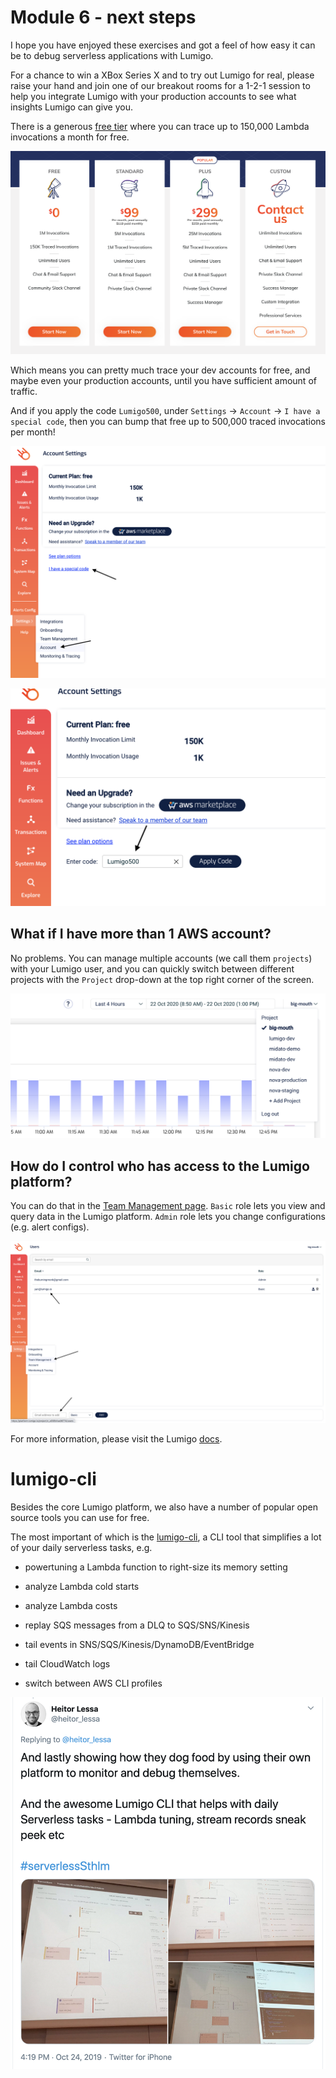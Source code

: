# Module 6 - next steps

I hope you have enjoyed these exercises and got a feel of how easy it can be to debug serverless applications with Lumigo.

For a chance to win a XBox Series X and to try out Lumigo for real, please raise your hand and join one of our breakout rooms for a 1-2-1 session to help you integrate Lumigo with your production accounts to see what insights Lumigo can give you.

There is a generous [free tier](https://lumigo.io/pricing) where you can trace up to 150,000 Lambda invocations a month for free.

![lumigo pricing](./images/mod06-lumigo-pricing.png)

Which means you can pretty much trace your dev accounts for free, and maybe even your production accounts, until you have sufficient amount of traffic.

And if you apply the code `Lumigo500`, under `Settings` -> `Account` -> `I have a special code`, then you can bump that free up to 500,000 traced invocations per month!

![lumigo account](./images/mod06-lumigo-account-settings.png)

![Lumigo500](./images/mod06-lumigo-lumigo500.png)

## What if I have more than 1 AWS account?

No problems. You can manage multiple accounts (we call them `projects`) with your Lumigo user, and you can quickly switch between different projects with the `Project` drop-down at the top right corner of the screen.

![projects](./images/mod06-lumigo-projects.png)

## How do I control who has access to the Lumigo platform?

You can do that in the [Team Management page](https://platform.lumigo.io/users). `Basic` role lets you view and query data in the Lumigo platform. `Admin` role lets you change configurations (e.g. alert configs).

![users](./images/mod06-lumigo-users.png)

For more information, please visit the Lumigo [docs](https://docs.lumigo.io/docs).

# lumigo-cli

Besides the core Lumigo platform, we also have a number of popular open source tools you can use for free.

The most important of which is the [lumigo-cli](https://www.npmjs.com/package/lumigo-cli), a CLI tool that simplifies a lot of your daily serverless tasks, e.g.

* powertuning a Lambda function to right-size its memory setting

* analyze Lambda cold starts

* analyze Lambda costs

* replay SQS messages from a DLQ to SQS/SNS/Kinesis

* tail events in SNS/SQS/Kinesis/DynamoDB/EventBridge

* tail CloudWatch logs

* switch between AWS CLI profiles

![heitor](./images/mod06-heitor.png)
